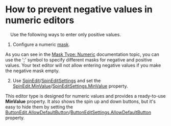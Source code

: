 # How to prevent negative values in numeric editors
 
 
Use the following ways to enter only positive values.
 
1. Configure a numeric [mask](https://docs.devexpress.com/WPF/6945/controls-and-libraries/data-editors/common-features/masked-input).

As you can see in the [Mask Type: Numeric](https://docs.devexpress.com/WPF/6950/controls-and-libraries/data-editors/common-features/masked-input/mask-type-numeric) documentation topic, you can use the ';' symbol to specify different masks for negative and positive values. Your text editor will not allow entering negative values if you make the negative mask empty.

2. Use [SpinEdit](https://docs.devexpress.com/WPF/6163/controls-and-libraries/data-editors/editor-types/spinedit)/[SpinEditSettings](https://docs.devexpress.com/WPF/DevExpress.Xpf.Editors.Settings.SpinEditSettings) and set the [SpinEdit.MinValue](https://docs.devexpress.com/WPF/DevExpress.Xpf.Editors.SpinEdit.MinValue)/[SpinEditSettings.MinValue](https://docs.devexpress.com/WPF/DevExpress.Xpf.Editors.Settings.SpinEditSettings.MinValue) property.

This editor type is designed for numeric values and provides a ready-to-use **MinValue** property. It also shows the spin up and down buttons, but it's easy to hide them by setting the [ButtonEdit.AllowDefaultButton](https://docs.devexpress.com/WPF/DevExpress.Xpf.Editors.ButtonEdit.AllowDefaultButton)/[ButtonEditSettings.AllowDefaultButton](https://docs.devexpress.com/WPF/DevExpress.Xpf.Editors.Settings.ButtonEditSettings.AllowDefaultButton) property.